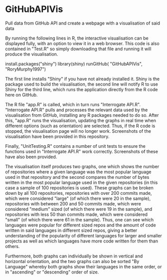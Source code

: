 # GitHubAPIVis
Pull data from GitHub API and create a webpage with a visualisation of said data

By running the following lines in R, the interactive visualisation can be displayed fully, with an option to view it in a web browser. This code is also contained in "Test.R" so simply downloading that file and running it will produce the visualisation.

install.packages("shiny")
library(shiny)
runGitHub( "GitHubAPIVis", "RoryMurphy1997") 

The first line installs "Shiny" if you have not already installed it. Shiny is the package used to build the visualisation, the second line will notify R to use Shiny for the third line, which runs the application directly from the R code here on GitHub.

The R file "app.R" is called, which in turn runs "Interrogate API.R". "Interrogate API.R" pulls and processes the relevant data used by the visualisation from GitHub, installing any R packages needed to do so. After this, "app.R" runs the visualisation, updating the graphs in real time when different options (such as orientation) are selected. Thus, if the R code is stopped, the visualisation page will no longer work. Screenshots of the visualisation have been provided in this repository.

Finally, "UnitTesting.R" contains a number of unit tests to ensure the functions used in "Interrogate API.R" work correctly. Screenshots of these have also been provided.

The visualisation itself produces two graphs, one which shows the number of repositories where a given language was the most popular language used in that repository and the second compares the number of bytes written in the most popular language used in the given repositories (in this case a sample of 100 repositories is used). These graphs can be broken down by all 100 repositories, repositories with over 200 commits made, which were considered "large" (of which there were 20 in the sample), repositories with between 200 and 50 commits made, which were considered "medium" sized (of which there were 19 in the sample), and repositories with less 50 than commits made, which were considered "small" (of which there were 61 in the sample). Thus, one can see which languages were popular for different sized repos and the amount of code written in said languages in different sized repos, giving a better understanding of the popularity of different languages for larger and smaller projects as well as which languages have more code written for them than others.

Furthermore, both graphs can individually be shown in vertical and horizontal orientation, and the two graphs can also be sorted "By Language" whereby both graphs show their languages in the same order, or in "ascending" or "descending" order of size.
